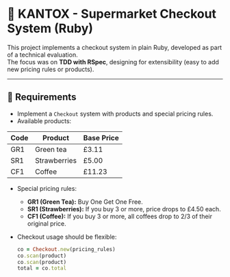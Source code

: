 # 🛒 KANTOX - Supermarket Checkout System (Ruby)

This project implements a checkout system in plain Ruby, developed as part of a technical evaluation.  
The focus was on **TDD with RSpec**, designing for extensibility (easy to add new pricing rules or products).

---

## 📌 Requirements

- Implement a `Checkout` system with products and special pricing rules.
- Available products:

| Code | Product      | Base Price |
|------|--------------|------------|
| GR1  | Green tea    | £3.11      |
| SR1  | Strawberries | £5.00      |
| CF1  | Coffee       | £11.23     |

- Special pricing rules:
  - **GR1 (Green Tea):** Buy One Get One Free.  
  - **SR1 (Strawberries):** If you buy 3 or more, price drops to £4.50 each.  
  - **CF1 (Coffee):** If you buy 3 or more, all coffees drop to 2/3 of their original price.  

- Checkout usage should be flexible:
  ```ruby
  co = Checkout.new(pricing_rules)
  co.scan(product)
  co.scan(product)
  total = co.total
